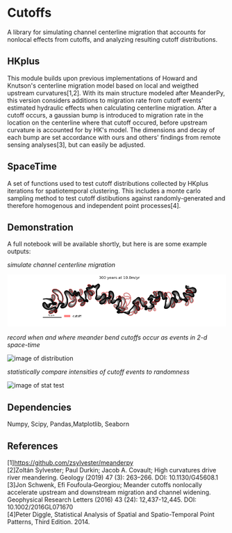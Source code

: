 # Cutoffs

A library for simulating channel centerline migration that accounts for nonlocal effects from cutoffs, and analyzing resulting cutoff distributions.

## HKplus
This module builds upon previous implementations of Howard and Knutson's centerline migration model based on local and weigthed upstream curvatures[1,2]. With its main structure modeled after MeanderPy, this version considers additions to migration rate from cutoff events' estimated hydraulic effects when calculating centerline migration.   After a cutoff occurs, a gaussian bump is introduced to migration rate in the location on the centerline where that cutoff occured, before upstream curvature is accounted for by HK's model. The dimensions and decay of each bump are set accordance with ours and others' findings from remote sensing analyses[3], but can easily be adjusted.


## SpaceTime
 A set of functions used to test cutoff distributions collected by HKplus iterations for spatiotemporal clustering.  This includes a monte carlo sampling method to test cutoff distibutions against randomly-generated and therefore homogenous and independent point processes[4].   

## Demonstration
A full notebook will be available shortly, but here is are some example outputs:

*simulate channel centerline migration*

![image of centerlines](sample_results/10mpyr_small/OnlyCurvature_channels_50cutoffs.png)

*record when and where meander bend cutoffs occur as events in 2-d space-time* 

![image of distribution](sample_results/case2/17/Case2_Run17_500_cutoffs_timevsspace)

*statistically compare intensities of cutoff events to randomness*

![image of stat test](sample_results/case2/17/Case2_Run17_500_cutoffs_spacetimektest)

## Dependencies
Numpy, Scipy, Pandas,Matplotlib, Seaborn

## References
[1]https://github.com/zsylvester/meanderpy  
[2]Zoltán Sylvester; Paul Durkin; Jacob A. Covault; High curvatures drive river meandering. Geology (2019) 47 (3): 263–266.
DOI: 10.1130/G45608.1  
[3]Jon Schwenk, Efi Foufoula‐Georgiou; Meander cutoffs nonlocally accelerate upstream and downstream migration and channel widening. Geophysical Research Letters (2016) 43 (24): 12,437-12,445. DOI: 10.1002/2016GL071670  
[4]Peter Diggle, Statistical Analysis of Spatial and Spatio-Temporal Point Patterns, Third Edition. 2014. 

